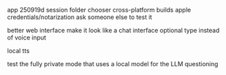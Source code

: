 app
  250919d
    session folder chooser
  cross-platform builds
  apple credentials/notarization
  ask someone else to test it

better web interface
  make it look like a chat interface
  optional type instead of voice input

local tts

test the fully private mode that uses a local model for the LLM questioning

